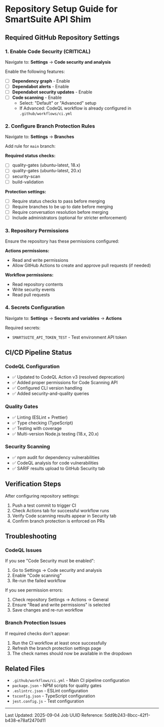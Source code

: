 # Repository Setup Guide for SmartSuite API Shim

## Required GitHub Repository Settings

### 1. Enable Code Security (CRITICAL)

Navigate to: **Settings** → **Code security and analysis**

Enable the following features:

- [ ] **Dependency graph** - Enable
- [ ] **Dependabot alerts** - Enable  
- [ ] **Dependabot security updates** - Enable
- [ ] **Code scanning** - Enable
  - Select: "Default" or "Advanced" setup
  - If Advanced: CodeQL workflow is already configured in `.github/workflows/ci.yml`

### 2. Configure Branch Protection Rules

Navigate to: **Settings** → **Branches**

Add rule for `main` branch:

**Required status checks:**
- [ ] quality-gates (ubuntu-latest, 18.x)
- [ ] quality-gates (ubuntu-latest, 20.x)
- [ ] security-scan
- [ ] build-validation

**Protection settings:**
- [ ] Require status checks to pass before merging
- [ ] Require branches to be up to date before merging
- [ ] Require conversation resolution before merging
- [ ] Include administrators (optional for stricter enforcement)

### 3. Repository Permissions

Ensure the repository has these permissions configured:

**Actions permissions:**
- Read and write permissions
- Allow GitHub Actions to create and approve pull requests (if needed)

**Workflow permissions:**
- Read repository contents
- Write security events
- Read pull requests

### 4. Secrets Configuration

Navigate to: **Settings** → **Secrets and variables** → **Actions**

Required secrets:
- `SMARTSUITE_API_TOKEN_TEST` - Test environment API token

## CI/CD Pipeline Status

### CodeQL Configuration
- ✅ Updated to CodeQL Action v3 (resolved deprecation)
- ✅ Added proper permissions for Code Scanning API
- ✅ Configured CLI version handling
- ✅ Added security-and-quality queries

### Quality Gates
- ✅ Linting (ESLint + Prettier)
- ✅ Type checking (TypeScript)
- ✅ Testing with coverage
- ✅ Multi-version Node.js testing (18.x, 20.x)

### Security Scanning
- ✅ npm audit for dependency vulnerabilities
- ✅ CodeQL analysis for code vulnerabilities
- ✅ SARIF results upload to GitHub Security tab

## Verification Steps

After configuring repository settings:

1. Push a test commit to trigger CI
2. Check Actions tab for successful workflow runs
3. Verify Code scanning results appear in Security tab
4. Confirm branch protection is enforced on PRs

## Troubleshooting

### CodeQL Issues

If you see "Code Security must be enabled":
1. Go to Settings → Code security and analysis
2. Enable "Code scanning"
3. Re-run the failed workflow

If you see permission errors:
1. Check repository Settings → Actions → General
2. Ensure "Read and write permissions" is selected
3. Save changes and re-run workflow

### Branch Protection Issues

If required checks don't appear:
1. Run the CI workflow at least once successfully
2. Refresh the branch protection settings page
3. The check names should now be available in the dropdown

## Related Files

- `.github/workflows/ci.yml` - Main CI pipeline configuration
- `package.json` - NPM scripts for quality gates
- `.eslintrc.json` - ESLint configuration
- `tsconfig.json` - TypeScript configuration
- `jest.config.js` - Test configuration

---

Last Updated: 2025-09-04
Job UUID Reference: 5dd9b243-8bcc-42f1-b438-e78af2470d11
